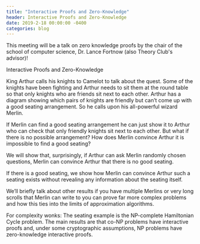 ```yaml
---
title: "Interactive Proofs and Zero-Knowledge"
header: Interactive Proofs and Zero-Knowledge
date: 2019-2-18 00:00:00 -0400
categories: blog
---
```


This meeting will be a talk on zero knowledge proofs by the chair of the school of computer science, Dr. Lance Fortnow (also Theory Club's advisor)!

Interactive Proofs and Zero-Knowledge

King Arthur calls his knights to Camelot to talk about the quest. Some of the knights have been fighting and Arthur needs to sit them at the round table so that only knights who are friends sit next to each other. Arthur has a diagram showing which pairs of knights are friendly but can’t come up with a good seating arrangement. So he calls upon his all-powerful wizard Merlin.

If Merlin can find a good seating arrangement he can just show it to Arthur who can check that only friendly knights sit next to each other. But what if there is no possible arrangement? How does Merlin convince Arthur it is impossible to find a good seating?

We will show that, surprisingly, if Arthur can ask Merlin randomly chosen questions, Merlin can convince Arthur that there is no good seating.

If there is a good seating, we show how Merlin can convince Arthur such a seating exists without revealing any information about the seating itself.

We’ll briefly talk about other results if you have multiple Merlins or very long scrolls that Merlin can write to you can prove far more complex problems and how this ties into the limits of approximation algorithms.

For complexity wonks: The seating example is the NP-complete Hamiltonian Cycle problem. The main results are that co-NP problems have interactive proofs and, under some cryptographic assumptions, NP problems have zero-knowledge interactive proofs.
